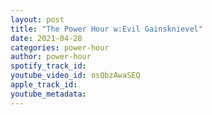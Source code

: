 ```yaml
---
layout: post
title: "The Power Hour w:Evil Gainsknievel"
date: 2021-04-28
categories: power-hour
author: power-hour
spotify_track_id: 
youtube_video_id: osQbzAwaSEQ
apple_track_id: 
youtube_metadata: 
---
```

